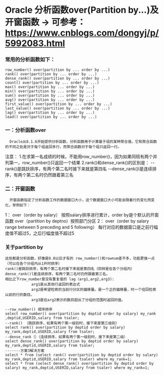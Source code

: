 # Oracle 分析函数over(Partition by...)及开窗函数 -> 可参考： https://www.cnblogs.com/dongyj/p/5992083.html
 
### 常用的分析函数如下：
```oracle
row_number() over(partition by ... order by ...)
rank() over(partition by ... order by ...)
dense_rank() over(partition by ... order by ...)
count() over(partition by ... order by ...)
max() over(partition by ... order by ...)
min() over(partition by ... order by ...)
sum() over(partition by ... order by ...)
avg() over(partition by ... order by ...)
first_value() over(partition by ... order by ...)
last_value() over(partition by ... order by ...)
lag() over(partition by ... order by ...)
lead() over(partition by ... order by ...)
```

### 一：分析函数over
      Oracle从8.1.6开始提供分析函数，分析函数用于计算基于组的某种聚合值，它和聚合函数的不同之处是对于每个组返回多行，而聚合函数对于每个组只返回一行。 

注意：
    1.在求第一名成绩的时候，不能用row_number()，因为如果同班有两个并列第一，row_number()只返回一个结果 
    2.rank()和dense_rank()的区别是：
      --rank()是跳跃排序，有两个第二名时接下来就是第四名
      --dense_rank()l是连续排序，有两个第二名时仍然跟着第三名
      
### 二：开窗函数           
      开窗函数指定了分析函数工作的数据窗口大小，这个数据窗口大小可能会随着行的变化而变化，举例如下： 
1： 
   over（order by salary） 按照salary排序进行累计，order by是个默认的开窗函数
   over（partition by deptno）按照部门分区
2：
  over（order by salary range between 5 preceding and 5 following）
   每行对应的数据窗口是之前行幅度值不超过5，之后行幅度值不超过5
   
### 关于partition by
    这些都是分析函数，好像是8.0以后才有的 row_number()和rownum差不多，功能更强一点（可以在各个分组内从1开时排序） 
    rank()是跳跃排序，有两个第二名时接下来就是第四名（同样是在各个分组内） 
    dense_rank()l是连续排序，有两个第二名时仍然跟着第三名。
    相比之下row_number是没有重复值的 lag（arg1,arg2,arg3): 
                arg1是从其他行返回的表达式 
                arg2是希望检索的当前行分区的偏移量。是一个正的偏移量，时一个往回检索以前的行的数目。 
                arg3是在arg2表示的数目超出了分组的范围时返回的值。

```
--row_number() 顺序排序
select row_number() over(partition by deptid order by salary) my_rank ,deptid,USERID,salary from tsaler;
--rank() （跳跃排序，如果有两个第一级别时，接下来是第三级别）
select rank() over(partition by deptid order by salary) my_rank,deptid,USERID,salary from tsaler;
--dense_rank（）（连续排序，如果有两个第一级别时，接下来是第二级）
select dense_rank() over(partition by deptid order by salary) my_rank,deptid,USERID,salary from tsaler;
-------方案3解决方案
select * from (select rank() over(partition by deptid order by salary) my_rank,deptid,USERID,salary from tsaler) where my_rank=1;
select * from (select dense_rank() over(partition by deptid order by salary) my_rank,deptid,USERID,salary from tsaler) where my_rank=1;
```
